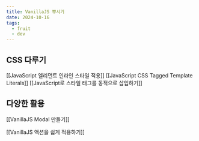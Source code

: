 ```yaml
---
title: VanillaJS 뿌시기
date: 2024-10-16
tags:
  - fruit
  - dev
---
```



## CSS 다루기

[[JavaScript 엘리먼트 인라인 스타일 적용]]
[[JavaScript CSS Tagged Template Literals]]
[[JavaScript로 스타일 태그를 동적으로 삽입하기]]

## 다양한 활용

[[VanillaJS Modal 만들기]]

[[VanillaJS 액션을 쉽게 적용하기]]

